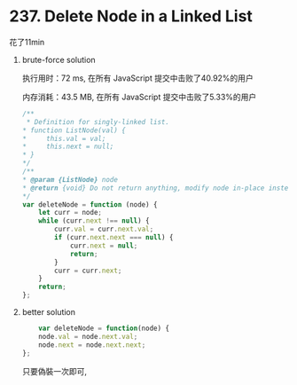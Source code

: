 # 237. Delete Node in a Linked List

花了11min

1. brute-force solution

    执行用时：72 ms, 在所有 JavaScript 提交中击败了40.92%的用户

    内存消耗：43.5 MB, 在所有 JavaScript 提交中击败了5.33%的用户


    ```js
    /**
     * Definition for singly-linked list.
    * function ListNode(val) {
    *     this.val = val;
    *     this.next = null;
    * }
    */
    /**
    * @param {ListNode} node
    * @return {void} Do not return anything, modify node in-place instead.
    */
    var deleteNode = function (node) {
        let curr = node;
        while (curr.next !== null) {
            curr.val = curr.next.val;
            if (curr.next.next === null) {
                curr.next = null;
                return;
            }
            curr = curr.next;
        }
        return;
    };
    ```

2. better solution
    ```js
        var deleteNode = function(node) {
        node.val = node.next.val;
        node.next = node.next.next;
    };

    ```
    只要偽裝一次即可, 
    
